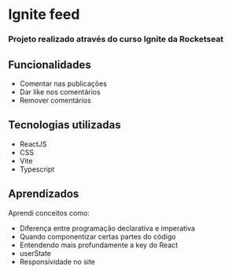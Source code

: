 # Ignite feed

### Projeto realizado através do curso Ignite da Rocketseat

## Funcionalidades
- Comentar nas publicações
- Dar like nos comentários
- Remover comentários

## Tecnologias utilizadas
- ReactJS
- CSS
- Vite
- Typescript

## Aprendizados
Aprendi conceitos como:
- Diferença entre programação declarativa e imperativa  
- Quando componentizar certas partes do código
- Entendendo mais profundamente a key do React
- userState
- Responsividade no site
